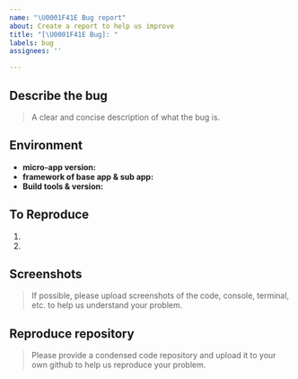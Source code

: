 ```yaml
---
name: "\U0001F41E Bug report"
about: Create a report to help us improve
title: "[\U0001F41E Bug]: "
labels: bug
assignees: ''

---
```


## Describe the bug
> A clear and concise description of what the bug is.

## Environment
- **micro-app version:**
- **framework of base app & sub app:**
- **Build tools & version:**

## To Reproduce
1.
2.

## Screenshots
> If possible, please upload screenshots of the code, console, terminal, etc. to help us understand your problem.

## Reproduce repository
> Please provide a condensed code repository and upload it to your own github to help us reproduce your problem.
